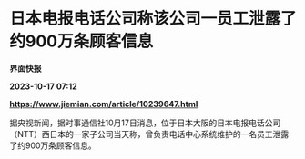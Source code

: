 # 日本电报电话公司称该公司一员工泄露了约900万条顾客信息
**界面快报**

**2023-10-17 07:12**

**https://www.jiemian.com/article/10239647.html**

据央视新闻，据时事通信社10月17日消息，位于日本大阪的日本电报电话公司（NTT）西日本的一家子公司当天称，曾负责电话中心系统维护的一名员工泄露了约900万条顾客信息。